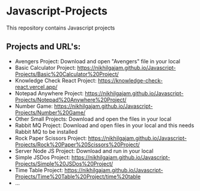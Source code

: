 # Javascript-Projects
This repository contains Javascript projects



## Projects and URL's:
- Avengers Project: Download and open "Avengers" file in your local
- Basic Calculator Project: https://nikhilgajam.github.io/Javascript-Projects/Basic%20Calculator%20Project/
- Knowledge Check React Project: https://knowledge-check-react.vercel.app/
- Notepad Anywhere Project: https://nikhilgajam.github.io/Javascript-Projects/Notepad%20Anywhere%20Project/
- Number Game: https://nikhilgajam.github.io/Javascript-Projects/Number%20Game/
- Other Small Projects: Download and open the files in your local
- Rabbit MQ Project: Download and open files in your local and this needs Rabbit MQ to be installed
- Rock Paper Scissors Project: https://nikhilgajam.github.io/Javascript-Projects/Rock%20Paper%20Scissors%20Project/
- Server Node JS Project: Download and run in your local
- Simple JSDos Project: https://nikhilgajam.github.io/Javascript-Projects/Simple%20JSDos%20Project/
- Time Table Project: https://nikhilgajam.github.io/Javascript-Projects/Time%20Table%20Project/time%20table
- ...
